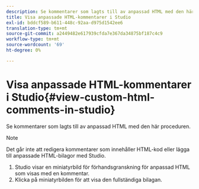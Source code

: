 ```yaml
---
description: Se kommentarer som lagts till av anpassad HTML med den här proceduren.
title: Visa anpassade HTML-kommentarer i Studio
exl-id: bddcf589-b611-448c-92aa-d975d1542ee6
translation-type: tm+mt
source-git-commit: a2449482e617939cfda7e367da34875bf187c4c9
workflow-type: tm+mt
source-wordcount: '69'
ht-degree: 0%

---
```


# Visa anpassade HTML-kommentarer i Studio{#view-custom-html-comments-in-studio}

Se kommentarer som lagts till av anpassad HTML med den här proceduren.

>[!NOTE]
>
>Det går inte att redigera kommentarer som innehåller HTML-kod eller lägga till anpassade HTML-bilagor med Studio.

1. Studio visar en miniatyrbild för förhandsgranskning för anpassad HTML som visas med en kommentar.
1. Klicka på miniatyrbilden för att visa den fullständiga bilagan.
